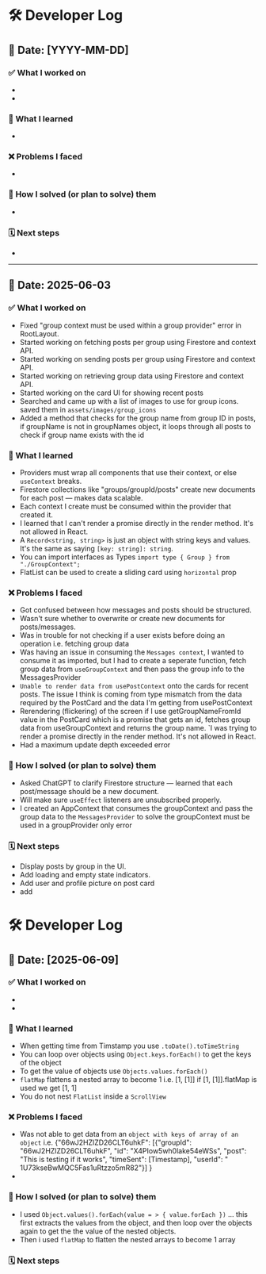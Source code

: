 
# 🛠️ Developer Log

## 📅 Date: [YYYY-MM-DD]

### ✅ What I worked on
- 
- 

### 🧠 What I learned
- 

### ❌ Problems I faced
- 

### 🔧 How I solved (or plan to solve) them
- 

### 🗓️ Next steps
- 


---

## 📅 Date: 2025-06-03

### ✅ What I worked on
- Fixed "group context must be used within a group provider" error in RootLayout.
- Started working on fetching posts per group using Firestore and context API.
- Started working on sending posts per group using Firestore and context API.
- Started working on retrieving group data using Firestore and context API.
- Started working on the card UI for showing recent posts
- Searched and came up with a list of images to use for group icons. saved them in `assets/images/group_icons`
- Added a method that checks for the group name from group ID in posts, if groupName is not in groupNames object, it loops through all posts to check if group name exists with the id

### 🧠 What I learned
- Providers must wrap all components that use their context, or else `useContext` breaks.
- Firestore collections like "groups/groupId/posts" create new documents for each post — makes data scalable.
- Each context I create must be consumed within the provider that created it.
- I learned that I can't render a promise directly in the render method. It's not allowed in React.
- A `Record<string, string>` is just an object with string keys and values. It's the same as saying `[key: string]: string`.
- You can import interfaces as Types `import type { Group } from "./GroupContext";`
- FlatList can be used to create a sliding card using `horizontal` prop

### ❌ Problems I faced
- Got confused between how messages and posts should be structured.
- Wasn't sure whether to overwrite or create new documents for posts/messages.
- Was in trouble for not checking if a user exists before doing an operation i.e. fetching group data
- Was having an issue in consuming the `Messages context`, I wanted to consume it as imported, but I had to create a seperate function, fetch group data from `useGroupContext` and then pass the group info to the MessagesProvider
- `Unable to render data from usePostContext` onto the cards for recent posts. The issue I think is coming from type mismatch from the data required by the PostCard and the data I'm getting from usePostContext
- Rerendering (flickering) of the screen if I use getGroupNameFromId value in the PostCard which is a promise that gets an id, fetches group data from useGroupContext and returns the group name. `I was trying to render a promise directly in the render method. It's not allowed in React.
- Had a maximum update depth exceeded error

### 🔧 How I solved (or plan to solve) them
- Asked ChatGPT to clarify Firestore structure — learned that each post/message should be a new document.
- Will make sure `useEffect` listeners are unsubscribed properly.
- I created an AppContext that consumes the groupContext and pass the group data to the `MessagesProvider` to solve the groupContext must be used in a groupProvider only error

### 🗓️ Next steps
- Display posts by group in the UI.
- Add loading and empty state indicators.
- Add user and profile picture on post card
- add 


# 🛠️ Developer Log

## 📅 Date: [2025-06-09]

### ✅ What I worked on
- 
- 

### 🧠 What I learned
- When getting time from Timstamp you use `.toDate().toTimeString`
- You can loop over objects using `Object.keys.forEach()` to get the keys of the object
- To get the value of objects use `Objects.values.forEach()`
- `flatMap` flattens a nested array to become 1 i.e. [1, [1]] if [1, [1]].flatMap is used we get [1, 1]
- You do not nest `FlatList` inside a `ScrollView` 
### ❌ Problems I faced
- Was not able to get data from an `object with keys of array of an object` i.e. {"66wJ2HZlZD26CLT6uhkF": [{"groupId": "66wJ2HZlZD26CLT6uhkF", "id": "X4PIow5wh0lake54eWSs", "post": "This is testing if it works", "timeSent": [Timestamp], "userId": "  1U73kseBwMQC5Fas1uRtzzo5mR82"}] }
- 

### 🔧 How I solved (or plan to solve) them
- I used `Object.values().forEach(value = > { value.forEach })` ... this first extracts the values from the object, and then loop over the objects again to get the the value of the nested objects.
- Then i used `flatMap` to flatten the nested arrays to become 1 array


### 🗓️ Next steps